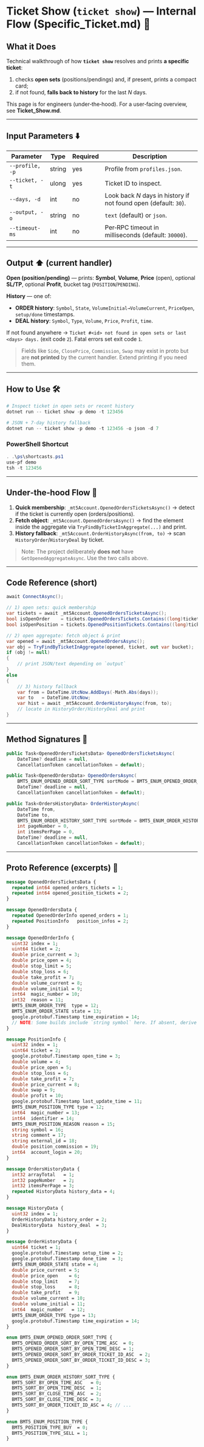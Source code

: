 # Ticket Show (`ticket show`) — Internal Flow (Specific\_Ticket.md) 🎫

## What it Does

Technical walkthrough of how **`ticket show`** resolves and prints **a specific ticket**:

1. checks **open sets** (positions/pendings) and, if present, prints a compact card;
2. if not found, **falls back to history** for the last *N* days.

This page is for engineers (under‑the‑hood). For a user‑facing overview, see **Ticket\_Show\.md**.

---

## Input Parameters ⬇️

| Parameter       | Type   | Required | Description                                                      |
| --------------- | ------ | -------- | ---------------------------------------------------------------- |
| `--profile, -p` | string | yes      | Profile from `profiles.json`.                                    |
| `--ticket, -t`  | ulong  | yes      | Ticket ID to inspect.                                            |
| `--days, -d`    | int    | no       | Look back *N* days in history if not found open (default: `30`). |
| `--output, -o`  | string | no       | `text` (default) or `json`.                                      |
| `--timeout-ms`  | int    | no       | Per‑RPC timeout in milliseconds (default: `30000`).              |

---

## Output ⬆️ (current handler)

**Open (position/pending)** — prints: **Symbol**, **Volume**, **Price** (open), optional **SL/TP**, optional **Profit**, bucket tag (`POSITION`/`PENDING`).

**History** — one of:

* **ORDER history**: `Symbol`, `State`, `VolumeInitial→VolumeCurrent`, `PriceOpen`, `setup/done` timestamps.
* **DEAL history**: `Symbol`, `Type`, `Volume`, `Price`, `Profit`, `time`.

If not found anywhere → `Ticket #<id> not found in open sets or last <days> days.` (exit code `2`). Fatal errors set exit code `1`.

> Fields like `Side`, `ClosePrice`, `Commission`, `Swap` may exist in proto but are **not printed** by the current handler. Extend printing if you need them.

---

## How to Use 🛠️

```powershell
# Inspect ticket in open sets or recent history
dotnet run -- ticket show -p demo -t 123456

# JSON + 7‑day history fallback
dotnet run -- ticket show -p demo -t 123456 -o json -d 7
```

### PowerShell Shortcut

```powershell
. .\ps\shortcasts.ps1
use-pf demo
tsh -t 123456
```

---

## Under‑the‑hood Flow 🧩

1. **Quick membership**: `_mt5Account.OpenedOrdersTicketsAsync()` → detect if the ticket is currently open (orders/positions).
2. **Fetch object**: `_mt5Account.OpenedOrdersAsync()` → find the element inside the aggregate via `TryFindByTicketInAggregate(...)` and print.
3. **History fallback**: `_mt5Account.OrderHistoryAsync(from, to)` → scan `HistoryOrder`/`HistoryDeal` by ticket.

> Note: The project deliberately **does not** have `GetOpenedAggregateAsync`. Use the two calls above.

---

## Code Reference (short)

```csharp
await ConnectAsync();

// 1) open sets: quick membership
var tickets = await _mt5Account.OpenedOrdersTicketsAsync();
bool isOpenOrder    = tickets.OpenedOrdersTickets.Contains((long)ticket);
bool isOpenPosition = tickets.OpenedPositionTickets.Contains((long)ticket);

// 2) open aggregate: fetch object & print
var opened = await _mt5Account.OpenedOrdersAsync();
var obj = TryFindByTicketInAggregate(opened, ticket, out var bucket);
if (obj != null)
{
    // print JSON/text depending on `output`
}
else
{
    // 3) history fallback
    var from = DateTime.UtcNow.AddDays(-Math.Abs(days));
    var to   = DateTime.UtcNow;
    var hist = await _mt5Account.OrderHistoryAsync(from, to);
    // locate in HistoryOrder/HistoryDeal and print
}
```

---

## Method Signatures 🧩

```csharp
public Task<OpenedOrdersTicketsData> OpenedOrdersTicketsAsync(
    DateTime? deadline = null,
    CancellationToken cancellationToken = default);

public Task<OpenedOrdersData> OpenedOrdersAsync(
    BMT5_ENUM_OPENED_ORDER_SORT_TYPE sortMode = BMT5_ENUM_OPENED_ORDER_SORT_TYPE.Bmt5OpenedOrderSortByOpenTimeAsc,
    DateTime? deadline = null,
    CancellationToken cancellationToken = default);

public Task<OrdersHistoryData> OrderHistoryAsync(
    DateTime from,
    DateTime to,
    BMT5_ENUM_ORDER_HISTORY_SORT_TYPE sortMode = BMT5_ENUM_ORDER_HISTORY_SORT_TYPE.Bmt5SortByCloseTimeAsc,
    int pageNumber = 0,
    int itemsPerPage = 0,
    DateTime? deadline = null,
    CancellationToken cancellationToken = default);
```

---

## Proto Reference (excerpts) 📜
```proto
message OpenedOrdersTicketsData {
  repeated int64 opened_orders_tickets = 1;
  repeated int64 opened_position_tickets = 2;
}
```

```proto
message OpenedOrdersData {
  repeated OpenedOrderInfo opened_orders = 1;
  repeated PositionInfo   position_infos = 2;
}

message OpenedOrderInfo {
  uint32 index = 1;
  uint64 ticket = 2;
  double price_current = 3;
  double price_open = 4;
  double stop_limit = 5;
  double stop_loss = 6;
  double take_profit = 7;
  double volume_current = 8;
  double volume_initial = 9;
  int64  magic_number = 10;
  int32  reason = 11;
  BMT5_ENUM_ORDER_TYPE  type = 12;
  BMT5_ENUM_ORDER_STATE state = 13;
  google.protobuf.Timestamp time_expiration = 14;
  // NOTE: Some builds include `string symbol` here. If absent, derive symbol using other endpoints or mapping.
}

message PositionInfo {
  uint32 index = 1;
  uint64 ticket = 2;
  google.protobuf.Timestamp open_time = 3;
  double volume = 4;
  double price_open = 5;
  double stop_loss = 6;
  double take_profit = 7;
  double price_current = 8;
  double swap = 9;
  double profit = 10;
  google.protobuf.Timestamp last_update_time = 11;
  BMT5_ENUM_POSITION_TYPE type = 12;
  int64  magic_number = 13;
  int64  identifier = 14;
  BMT5_ENUM_POSITION_REASON reason = 15;
  string symbol = 16;
  string comment = 17;
  string external_id = 18;
  double position_commission = 19;
  int64  account_login = 20;
}
```

```proto
message OrdersHistoryData {
  int32 arrayTotal   = 1;
  int32 pageNumber   = 2;
  int32 itemsPerPage = 3;
  repeated HistoryData history_data = 4;
}

message HistoryData {
  uint32 index = 1;
  OrderHistoryData history_order = 2;
  DealHistoryData  history_deal  = 3;
}

message OrderHistoryData {
  uint64 ticket = 1;
  google.protobuf.Timestamp setup_time = 2;
  google.protobuf.Timestamp done_time  = 3;
  BMT5_ENUM_ORDER_STATE state = 4;
  double price_current = 5;
  double price_open    = 6;
  double stop_limit    = 7;
  double stop_loss     = 8;
  double take_profit   = 9;
  double volume_current = 10;
  double volume_initial = 11;
  int64  magic_number   = 12;
  BMT5_ENUM_ORDER_TYPE type = 13;
  google.protobuf.Timestamp time_expiration = 14;
}
```

```proto
enum BMT5_ENUM_OPENED_ORDER_SORT_TYPE {
  BMT5_OPENED_ORDER_SORT_BY_OPEN_TIME_ASC  = 0;
  BMT5_OPENED_ORDER_SORT_BY_OPEN_TIME_DESC = 1;
  BMT5_OPENED_ORDER_SORT_BY_ORDER_TICKET_ID_ASC  = 2;
  BMT5_OPENED_ORDER_SORT_BY_ORDER_TICKET_ID_DESC = 3;
}

enum BMT5_ENUM_ORDER_HISTORY_SORT_TYPE {
  BMT5_SORT_BY_OPEN_TIME_ASC   = 0;
  BMT5_SORT_BY_OPEN_TIME_DESC  = 1;
  BMT5_SORT_BY_CLOSE_TIME_ASC  = 2;
  BMT5_SORT_BY_CLOSE_TIME_DESC = 3;
  BMT5_SORT_BY_ORDER_TICKET_ID_ASC = 4; // ...
}

enum BMT5_ENUM_POSITION_TYPE {
  BMT5_POSITION_TYPE_BUY  = 0;
  BMT5_POSITION_TYPE_SELL = 1;
}
```
